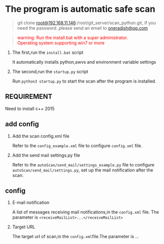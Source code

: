 # The program is automatic safe scan 

>git clone root@192.168.11.146:/root/git_server/scan_python.git,
If you need the password ,please send an email to oneradish@qq.com 

><font color="red">warning: Run the install.bat with a super administrator.</br>
Operating system supporting win7 or more
</font>


1. The first,run the `install.bat` script
    
    It automatically installs python,awvs and environment variable settings 
2. The second,run the `startup.py` script

    Run `python3 startup.py` to start the scan after the program is installed.
   
## REQUIREMENT
Need to install c++ 2015

## add config 

1. Add the scan config.xml file 

	Refer to the `config_example.xml` file to configure `config.xml` file.
	
2. Add the send mail settings.py file

    Refer to the `autoScan/send_mail/settings_example.py` file to configure `autoScan/send_mail/settings.py`,
	set up the mail notification after the scan.
	
## config 

1. E-mail notification
    
    A list of messages receiving mail notifications,in the `config.xml` file.
    The parameter is `<receiveMailList>...</receiveMailList>`
    
2. Target URL
    
    The target url of scan,in the `config.xml`file.The parameter is <scanUrl>...</scanUrl>
    
